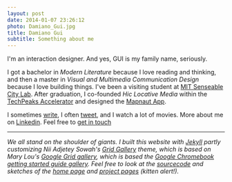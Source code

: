 ```yaml
---
layout: post
date: 2014-01-07 23:26:12
photo: Damiano_Gui.jpg
title: Damiano Gui
subtitle: Something about me
---
```


I'm an interaction designer. And yes, GUI is my family name, seriously. 

I got a bachelor in *Modern Literature* because I love reading and thinking, and then a master in *Visual and Multimedia Communication Design* because I love building things. I've been a visiting student at [MIT Senseable City Lab](http://senseable.mit.edu). After graduation, I co-founded *Hic Locative Media* within the [TechPeaks Accelerator](http://www.techpeaks.eu) and designed the [Mapnaut App](http://www.mapnaut.com). 

I sometimes [write](https://medium.com/@damianogui), I often [tweet](https://twitter.com/damianogui), and I watch a lot of movies. More about me on [Linkedin](http://www.linkedin.com/pub/damiano-gui/4a/5ab/b99). Feel free to [get in touch](mailto:damianogui@gmail.com)

----------------------------------
*We all stand on the shoulder of giants. I built this website with [Jekyll](http://jekyllrb.com) partly customizing Nii Adjetey Sowah's [Grid Gallery](https://github.com/nadjetey/GridGallery) theme, which is based on Mary Lou's [Google Grid gallery](http://tympanus.net/codrops/2014/03/21/google-grid-gallery/), which is based the [Google Chromebook getting started guide gallery](https://gweb-gettingstartedguide.appspot.com/). Feel free to look at the [sourcecode](https://github.com/damianogui/playground) and sketches of the [home page](http://codepen.io/damianogui/pen/yazui?editors=010) and [project pages](http://codepen.io/damianogui/pen/IqleD?editors=110) (kitten alert!).*
